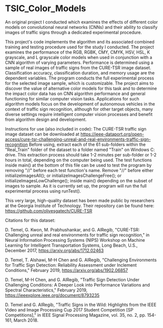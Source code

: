 # TSIC_Color_Models
An original project I conducted which examines the effects of different color models on convolutional neural networks (CNNs) and their ability to classify images of traffic signs through a dedicated experimental procedure.

This project's code implements the algorithm and its associated combined training and testing procedure used for the study I conducted.
The project examines the performance of the RGB, RGBK, CMY, CMYK, HSV, HSL, K grayscale, and L grayscale color models when used in conjunction with a CNN algorithm of varying parameters. Performance is determined using a sample of real images of traffic signs from the CURE-TSR image dataset. Classification accuracy, classification duration, and memory usage are the dependent variables. The program conducts the full experimental process for the selected image sample, which is customizable. The project aims to discover the value of alternative color models for this task and to determine the impact color data has on CNN algorithm performance and general functioning for similar computer vision tasks. Applications for such algorithm models focus on the development of autonomous vehicles in the context of traffic sign recognition, although for other target objects, many diverse settings require intelligent computer vision processes and benefit from algorithm design and development.

Instructions for use (also included in code):
The CURE-TSR traffic sign image dataset can be downloaded at https://ieee-dataport.org/open-access/cure-tsr-challenging-unreal-and-real-environments-traffic-sign-recognition
Before using, extract each of the 61 sub-folders within the "Real_Train" folder of the dataset to a folder named "Train" on Windows C: drive.
This extraction process should take 1-2 minutes per sub-folder or 1-2 hours in total, depending on the computer being used.
The test functions inside main() at the bottom of this file can be used to test the program by removing "//" before each test function's name.
Remove "//" before either initializeImagesAll(); or initializeImagesChallengeFree(); or initializeImagesLowChallenge(); inside main() depending on the subset of images to sample.
As it is currently set up, the program will run the full experimental process using runTest().

This very large, high-quality dataset has been made public by researchers at the Georgia Institute of Technology. Their repository can be found here: https://github.com/olivesgatech/CURE-TSR


Citations for this dataset:

D. Temel, G. Kwon, M. Prabhushankar, and G. AlRegib, "CURE-TSR: Challenging unreal and real environments for traffic sign recognition," in Neural Information Processing Systems (NIPS) Workshop on Machine Learning for Intelligent Transportation Systems, Long Beach, U.S., December 2017, https://arxiv.org/abs/1712.02463

D. Temel, T. Alshawi, M-H Chen and G. AlRegib, "Challenging Environments for Traffic Sign Detection: Reliability Assessment under Inclement Conditions," February 2019, https://arxiv.org/abs/1902.06857

D. Temel, M-H Chen, and G. AlRegib, "Traffic Sign Detection Under Challenging Conditions: A Deeper Look into Performance Variations and Spectral Characteristics," February 2019, https://ieeexplore.ieee.org/document/8793235

D. Temel and G. AlRegib, "Traffic Signs in the Wild: Highlights from the IEEE Video and Image Processing Cup 2017 Student Competition [SP Competitions]," in IEEE Signal Processing Magazine, vol. 35, no. 2, pp. 154-161, March 2018.
